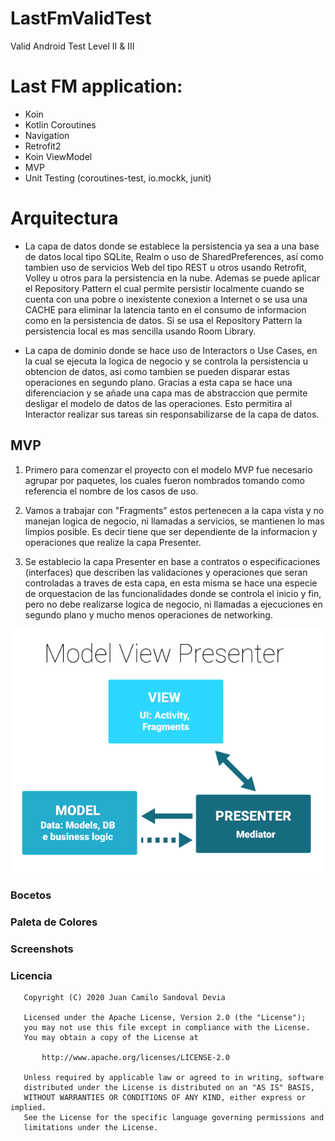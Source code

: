 # LastFmValidTest
 Valid Android Test Level II & III

# Last FM application:
 - Koin
 - Kotlin Coroutines
 - Navigation
 - Retrofit2
 - Koin ViewModel
 - MVP
 - Unit Testing (coroutines-test, io.mockk, junit)
 
 # Arquitectura
   * La capa de datos donde se establece la persistencia ya sea a una base de datos local tipo SQLite, Realm o uso de SharedPreferences, así como tambien 
   uso de servicios Web del tipo REST u otros usando Retrofit, Volley u otros para la persistencia en la nube. Ademas se puede aplicar el Repository Pattern
   el cual permite persistir localmente cuando se cuenta con una pobre o inexistente conexion a Internet o se usa una CACHE para eliminar la latencia tanto en 
   el consumo de informacion como en la persistencia de datos. Si se usa el Repository Pattern la persistencia local es mas sencilla usando Room Library.
   
 * La capa de dominio donde se hace uso de Interactors o Use Cases, en la cual se ejecuta la logica de negocio y se controla la persistencia u obtencion de datos, 
   asi como tambien se pueden disparar estas operaciones en segundo plano. Gracias a esta capa se hace una diferenciacion y se añade una capa mas de abstraccion 
   que permite desligar el modelo de datos de las operaciones. Esto permitira al Interactor realizar sus tareas sin responsabilizarse de la capa de datos.
   
  ## MVP
   
   1. Primero para comenzar el proyecto con el modelo MVP fue necesario agrupar por paquetes, los cuales fueron nombrados tomando 
como referencia el nombre de los casos de uso.

   2. Vamos a trabajar con "Fragments" estos pertenecen a la capa vista y no manejan logica de negocio, ni llamadas
a servicios, se mantienen lo mas limpios posible. Es decir tiene que ser dependiente de la informacion y operaciones que realize 
la capa Presenter. 

  3. Se establecio la capa Presenter en base a contratos o especificaciones (interfaces) que describen las validaciones y operaciones 
que seran controladas a traves de esta capa, en esta misma se hace una especie de orquestacion de las funcionalidades donde se controla 
el inicio y fin, pero no debe realizarse logica de negocio, ni llamadas a ejecuciones en segundo plano y mucho menos operaciones de networking.

![MVP](MVP-Android.png)

### Bocetos

### Paleta de Colores

### Screenshots

### Licencia
```
   Copyright (C) 2020 Juan Camilo Sandoval Devia

   Licensed under the Apache License, Version 2.0 (the "License");
   you may not use this file except in compliance with the License.
   You may obtain a copy of the License at

       http://www.apache.org/licenses/LICENSE-2.0

   Unless required by applicable law or agreed to in writing, software
   distributed under the License is distributed on an "AS IS" BASIS,
   WITHOUT WARRANTIES OR CONDITIONS OF ANY KIND, either express or implied.
   See the License for the specific language governing permissions and
   limitations under the License.
```

   
